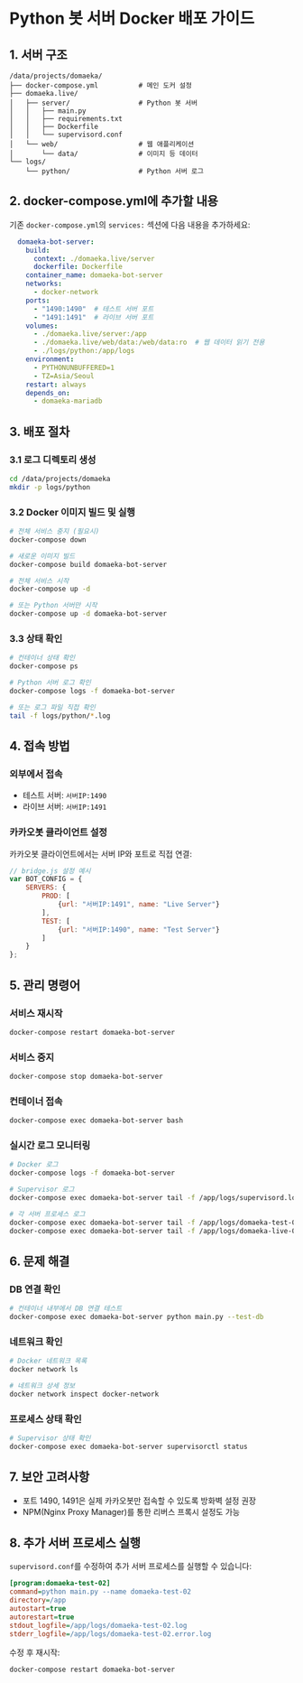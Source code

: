 # Python 봇 서버 Docker 배포 가이드

## 1. 서버 구조
```
/data/projects/domaeka/
├── docker-compose.yml          # 메인 도커 설정
├── domaeka.live/
│   ├── server/                 # Python 봇 서버
│   │   ├── main.py
│   │   ├── requirements.txt
│   │   ├── Dockerfile
│   │   └── supervisord.conf
│   └── web/                    # 웹 애플리케이션
│       └── data/               # 이미지 등 데이터
└── logs/
    └── python/                 # Python 서버 로그
```

## 2. docker-compose.yml에 추가할 내용

기존 `docker-compose.yml`의 `services:` 섹션에 다음 내용을 추가하세요:

```yaml
  domaeka-bot-server:
    build: 
      context: ./domaeka.live/server
      dockerfile: Dockerfile
    container_name: domaeka-bot-server
    networks:
      - docker-network
    ports:
      - "1490:1490"  # 테스트 서버 포트
      - "1491:1491"  # 라이브 서버 포트
    volumes:
      - ./domaeka.live/server:/app
      - ./domaeka.live/web/data:/web/data:ro  # 웹 데이터 읽기 전용
      - ./logs/python:/app/logs
    environment:
      - PYTHONUNBUFFERED=1
      - TZ=Asia/Seoul
    restart: always
    depends_on:
      - domaeka-mariadb
```

## 3. 배포 절차

### 3.1 로그 디렉토리 생성
```bash
cd /data/projects/domaeka
mkdir -p logs/python
```

### 3.2 Docker 이미지 빌드 및 실행
```bash
# 전체 서비스 중지 (필요시)
docker-compose down

# 새로운 이미지 빌드
docker-compose build domaeka-bot-server

# 전체 서비스 시작
docker-compose up -d

# 또는 Python 서버만 시작
docker-compose up -d domaeka-bot-server
```

### 3.3 상태 확인
```bash
# 컨테이너 상태 확인
docker-compose ps

# Python 서버 로그 확인
docker-compose logs -f domaeka-bot-server

# 또는 로그 파일 직접 확인
tail -f logs/python/*.log
```

## 4. 접속 방법

### 외부에서 접속
- 테스트 서버: `서버IP:1490`
- 라이브 서버: `서버IP:1491`

### 카카오봇 클라이언트 설정
카카오봇 클라이언트에서는 서버 IP와 포트로 직접 연결:
```javascript
// bridge.js 설정 예시
var BOT_CONFIG = {
    SERVERS: {
        PROD: [
            {url: "서버IP:1491", name: "Live Server"}
        ],
        TEST: [
            {url: "서버IP:1490", name: "Test Server"}
        ]
    }
};
```

## 5. 관리 명령어

### 서비스 재시작
```bash
docker-compose restart domaeka-bot-server
```

### 서비스 중지
```bash
docker-compose stop domaeka-bot-server
```

### 컨테이너 접속
```bash
docker-compose exec domaeka-bot-server bash
```

### 실시간 로그 모니터링
```bash
# Docker 로그
docker-compose logs -f domaeka-bot-server

# Supervisor 로그
docker-compose exec domaeka-bot-server tail -f /app/logs/supervisord.log

# 각 서버 프로세스 로그
docker-compose exec domaeka-bot-server tail -f /app/logs/domaeka-test-01.log
docker-compose exec domaeka-bot-server tail -f /app/logs/domaeka-live-01.log
```

## 6. 문제 해결

### DB 연결 확인
```bash
# 컨테이너 내부에서 DB 연결 테스트
docker-compose exec domaeka-bot-server python main.py --test-db
```

### 네트워크 확인
```bash
# Docker 네트워크 목록
docker network ls

# 네트워크 상세 정보
docker network inspect docker-network
```

### 프로세스 상태 확인
```bash
# Supervisor 상태 확인
docker-compose exec domaeka-bot-server supervisorctl status
```

## 7. 보안 고려사항

- 포트 1490, 1491은 실제 카카오봇만 접속할 수 있도록 방화벽 설정 권장
- NPM(Nginx Proxy Manager)를 통한 리버스 프록시 설정도 가능

## 8. 추가 서버 프로세스 실행

`supervisord.conf`를 수정하여 추가 서버 프로세스를 실행할 수 있습니다:

```ini
[program:domaeka-test-02]
command=python main.py --name domaeka-test-02
directory=/app
autostart=true
autorestart=true
stdout_logfile=/app/logs/domaeka-test-02.log
stderr_logfile=/app/logs/domaeka-test-02.error.log
```

수정 후 재시작:
```bash
docker-compose restart domaeka-bot-server
```